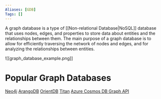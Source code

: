 ```yaml
---
Aliases: [GDB]
Tags: []
---
```


A graph database is a type of [[Non-relational Database|NoSQL]] database that uses nodes, edges, and properties to store data about entities and the relationships between them. The main purpose of a graph database is to allow for efficiently traversing the network of nodes and edges, and for analyzing the relationships between entities.

![[graph_database_example.png]]

# Popular Graph Databases
[Neo4j](https://neo4j.com/)
[ArangoDB](https://www.arangodb.com/)
[OrientDB](https://orientdb.com/)
[Titan](https://titan.thinkaurelius.com/)
[Azure Cosmos DB Graph API](https://docs.microsoft.com/en-us/azure/cosmos-db/graph-introduction)